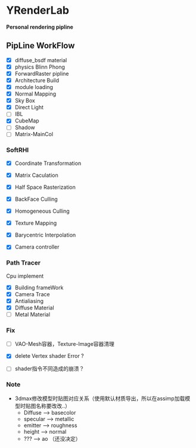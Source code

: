 # YRenderLab
**Personal rendering pipline**

## PipLine WorkFlow

- [x] diffuse_bsdf material
- [x] physics Blinn Phong
- [x] ForwardRaster pipline
- [x] Architecture Build 
- [x] module loading
- [x] Normal Mapping
- [x] Sky Box
- [x] Direct Light
- [ ] IBL
- [x] CubeMap
- [ ] Shadow
- [ ] Matrix-MainCol

### SoftRHI
- [x] Coordinate Transformation
- [x] Matrix Caculation
- [x] Half Space Rasterization
- [x] BackFace Culling 
- [x] Homogeneous Culling
- [x] Texture Mapping
- [x] Barycentric Interpolation
- [x] Camera controller


### Path Tracer
Cpu implement

- [x] Building frameWork
- [x] Camera Trace
- [x] Antialiasing
- [x] Diffuse Material
- [ ] Metal Material

### Fix

- [ ] VAO-Mesh容器，Texture-Image容器清理
- [x] delete Vertex shader  Error ?
- [ ] shader指令不同造成的崩溃？



### Note

- 3dmax修改模型时贴图对应关系（使用默认材质导出，所以在assimp加载模型时贴图名称要改改..）
  -  Diffuse --> basecolor
  -  specular --> metallic
  -  emitter --> roughness
  -  height --> normal
  -  ??? --> ao （还没决定）

